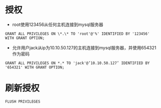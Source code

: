 # 授权

- root使用123456从任何主机连接到mysql服务器

`GRANT ALL PRIVILEGES ON \*.\* TO 'root'@'%' IDENTIFIED BY '123456' WITH GRANT OPTION;`

- 允许用户jack从ip为10.10.50.127的主机连接到mysql服务器，并使用654321作为密码

`GRANT ALL PRIVILEGES ON *.* TO 'jack'@’10.10.50.127’ IDENTIFIED BY '654321' WITH GRANT OPTION;`

# 刷新授权

`FLUSH PRIVILEGES`
